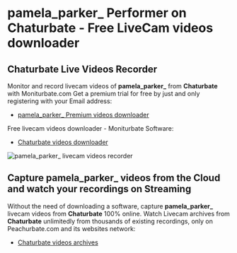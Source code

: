 # pamela_parker_ Performer on Chaturbate - Free LiveCam videos downloader

## Chaturbate Live Videos Recorder

Monitor and record livecam videos of **pamela_parker_** from **Chaturbate** with Moniturbate.com
Get a premium trial for free by just and only registering with your Email address:
* [pamela_parker_ Premium videos downloader](https://moniturbate.com/request-demo-licence-key.html)

Free livecam videos downloader - Moniturbate Software:
* [Chaturbate videos downloader](https://moniturbate.com/moniturbate-download-software.html)

![pamela_parker_ livecam videos recorder](https://peachurnet.com/templates/moniturbate-software.png)


## Capture pamela_parker_ videos from the Cloud and watch your recordings on Streaming

Without the need of downloading a software, capture **pamela_parker_** livecam videos from **Chaturbate** 100% online.
Watch Livecam archives from **Chaturbate** unlimitedly from thousands of existing recordings, only on Peachurbate.com and its websites network:
* [Chaturbate videos archives](https://peachurnet.com/)